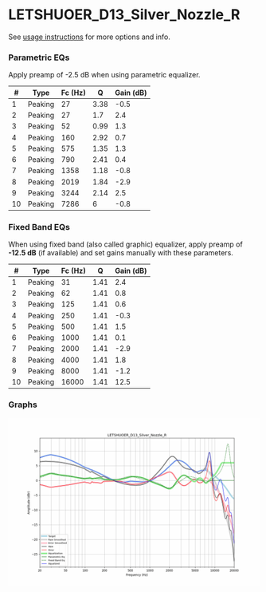 # LETSHUOER_D13_Silver_Nozzle_R
See [usage instructions](https://github.com/jaakkopasanen/AutoEq#usage) for more options and info.

### Parametric EQs
Apply preamp of -2.5 dB when using parametric equalizer.

|   # | Type    |   Fc (Hz) |    Q |   Gain (dB) |
|-----|---------|-----------|------|-------------|
|   1 | Peaking |        27 | 3.38 |        -0.5 |
|   2 | Peaking |        27 | 1.7  |         2.4 |
|   3 | Peaking |        52 | 0.99 |         1.3 |
|   4 | Peaking |       160 | 2.92 |         0.7 |
|   5 | Peaking |       575 | 1.35 |         1.3 |
|   6 | Peaking |       790 | 2.41 |         0.4 |
|   7 | Peaking |      1358 | 1.18 |        -0.8 |
|   8 | Peaking |      2019 | 1.84 |        -2.9 |
|   9 | Peaking |      3244 | 2.14 |         2.5 |
|  10 | Peaking |      7286 | 6    |        -0.8 |

### Fixed Band EQs
When using fixed band (also called graphic) equalizer, apply preamp of **-12.5 dB** (if available) and set gains manually with these parameters.

|   # | Type    |   Fc (Hz) |    Q |   Gain (dB) |
|-----|---------|-----------|------|-------------|
|   1 | Peaking |        31 | 1.41 |         2.4 |
|   2 | Peaking |        62 | 1.41 |         0.8 |
|   3 | Peaking |       125 | 1.41 |         0.6 |
|   4 | Peaking |       250 | 1.41 |        -0.3 |
|   5 | Peaking |       500 | 1.41 |         1.5 |
|   6 | Peaking |      1000 | 1.41 |         0.1 |
|   7 | Peaking |      2000 | 1.41 |        -2.9 |
|   8 | Peaking |      4000 | 1.41 |         1.8 |
|   9 | Peaking |      8000 | 1.41 |        -1.2 |
|  10 | Peaking |     16000 | 1.41 |        12.5 |

### Graphs
![](./LETSHUOER_D13_Silver_Nozzle_R.png)
